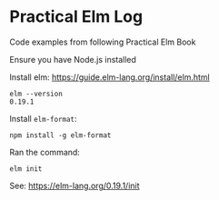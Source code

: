 # Practical Elm Log

Code examples from following Practical Elm Book

Ensure you have Node.js installed 


Install elm: https://guide.elm-lang.org/install/elm.html

```
elm --version
0.19.1
```

Install `elm-format`: 
```
npm install -g elm-format
```

Ran the command:
```
elm init
```
See: https://elm-lang.org/0.19.1/init